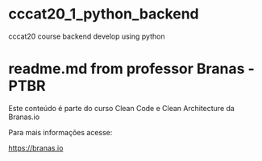 # cccat20_1_python_backend
cccat20 course backend develop using python

# readme.md from professor Branas - PTBR
Este conteúdo é parte do curso Clean Code e Clean Architecture da Branas.io

Para mais informações acesse:

https://branas.io
